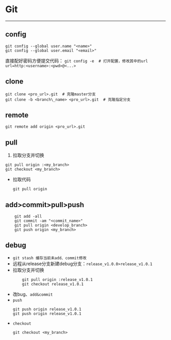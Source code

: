 # Git
---
## config
```
git config --global user.name "<name>"
git config --global user.email "<email>"
```
直接配好密码方便提交代码：
`git config -e  # 打开配置，修改其中的url`
`url=http:<username>:<pwd>@<...>`

## clone
```
git clone <pro_url>.git  # 克隆master分支
git clone -b <branch\_name> <pro_url>.git  # 克隆指定分支
```
## remote
`git remote add origin <pro_url>.git`

## pull
1. 拉取分支并切换
```
git pull origin :<my_branch>
git checkout <my_branch>
```
- 拉取代码

    `git pull origin`
    
## add>commit>pull>push
```
    git add -all
    git commit -am "<commit_name>"
    git pull origin <develop_branch>
    git push origin <my_branch>
```

## debug
- `git stash 缓存当前未add、commit修改`
- 远程从release分支新建debug分支：`release_v1.0.0>release_v1.0.1`
- 拉取分支并切换
    ```
        git pull origin :release_v1.0.1
        git checkout release_v1.0.1
    ```
- 改bug、`add&commit`
- `push`
    ```
    git push origin release_v1.0.1
    git push origin release_v1.0.1
    ```
- `checkout`
    ```
    git checkout <my_branch>
    ```